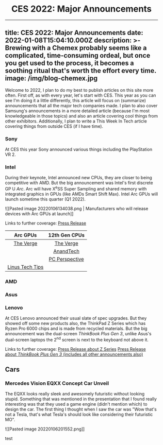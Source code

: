 
<center><h1>CES 2022: Major Announcements </h1></center>

---
title: CES 2022: Major Announcements
date: 2022-01-08T15:04:10.000Z
description: >-
  Brewing with a Chemex probably seems like a complicated, time-consuming
  ordeal, but once you get used to the process, it becomes a soothing ritual
  that's worth the effort every time.
image: /img/blog-chemex.jpg
---

Welcome to 2022, I plan to do my best to publish articles on this site more often. First off, as with every year, let's start with CES. This year as you can see I'm doing it a little differently, this article will focus on (summarize) announcements that all the major tech companies made. I plan to also cover Samsung's announcements in a more detailed article (because I'm most knowledgeable in those topics) and also an article covering cool things from other exhibitors. Additionally, I plan to write a This Week In Tech article covering things from outside CES (if I have time).

### Sony
At CES this year Sony announced various things including the PlayStation VR 2. 

### Intel
During their keynote, Intel announced new CPUs, they are closer to being competitive with AMD. But the big announcement was Intel's first discrete GP U *Arc*. Arc will have X<sup>e</sup>SS Super Sampling and shared memory with integrated graphics in GPUs (like AMDs Smart Shift Max). Intel Arc GPUs will launch sometime this quarter (Q1 2022).

![[Pasted image 20220106134038.png | Manufacturers who will release devices with Arc GPUs at launch]]

Links to further coverage: 
[Press Release](https://www.intel.com/content/www/us/en/newsroom/news/intel-ces-2022-computing-news.html#gs.ljvh8j)

| Arc GPUs | 12th Gen CPUs |
| :---: | :---: |
| [The Verge](https://www.theverge.com/2022/1/4/22865560/intel-arc-gpu-teaser-alchemist-ces-2022-oem) | [The Verge](https://www.theverge.com/2022/1/4/22866533/intel-12th-gen-cpu-alder-lake-mainstream-consumer-desktops-ces-2022) | 
|  | [AnandTech](https://www.anandtech.com/show/17162/intel-announces-12th-gen-core-alder-lake-22-new-desktops-cpus-8-new-laptoph-cpus) | 	
| | [PC Perspective](https://pcper.com/2022/01/ces-2022-12th-gen-intel-core-h-series-processors/) |
| [Linus Tech Tips](https://youtu.be/hmm6O25BOSg) || 

### AMD


### Asus


### Lenovo
At CES Lenovo announced their usual slate of spec upgrades. But they showed off some new products also, the ThinkPad Z Series which has Ryzen Pro 6000 chips and is made from recycled materials. But the big announcement was the dual-screen *ThinkBook Plus Gen 3*, unlike Asus's dual-screen laptops the 2<sup>nd</sup> screen is next to the keyboard not above it. 

Links to further coverage:
[Press Release about Z Series](https://news.lenovo.com/pressroom/press-releases/thinkpad-z-series-new-look-recycled-materials/)
[Press Release about *ThinkBook Plus Gen 3* (includes all other announcements also)](https://news.lenovo.com/pressroom/press-releases/innovations-and-solutions-at-ces-power-hybrid-life/)

## Cars

### Mercedes Vision EQXX Concept Car Unveil

The EQXX looks really sleek and awesomely futuristic without looking stupid. Something that was mentioned in the presentation that I found really interesting was that they used a game engine (didn't mention which) to design the car. The first thing I thought when I saw the car was "Wow that's not a Tesla, that's what Tesla's should look like considering their futuristic MO".

![[Pasted image 20220106201552.png]]

test
